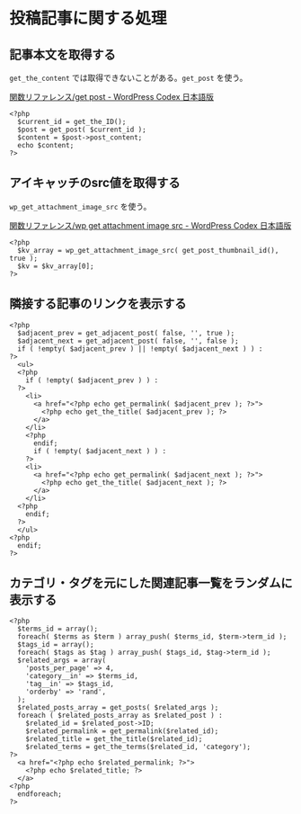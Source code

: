 # 投稿記事に関する処理

## 記事本文を取得する

`get_the_content` では取得できないことがある。`get_post` を使う。

[関数リファレンス/get post - WordPress Codex 日本語版](https://wpdocs.osdn.jp/%E9%96%A2%E6%95%B0%E3%83%AA%E3%83%95%E3%82%A1%E3%83%AC%E3%83%B3%E3%82%B9/get_post)

    <?php
      $current_id = get_the_ID();
      $post = get_post( $current_id );
      $content = $post->post_content;
      echo $content;
    ?>

## アイキャッチのsrc値を取得する

`wp_get_attachment_image_src` を使う。

[関数リファレンス/wp get attachment image src - WordPress Codex 日本語版](https://wpdocs.osdn.jp/%E9%96%A2%E6%95%B0%E3%83%AA%E3%83%95%E3%82%A1%E3%83%AC%E3%83%B3%E3%82%B9/wp_get_attachment_image_src)

    <?php
      $kv_array = wp_get_attachment_image_src( get_post_thumbnail_id(), true );
      $kv = $kv_array[0];
    ?>

## 隣接する記事のリンクを表示する

    <?php
      $adjacent_prev = get_adjacent_post( false, '', true );
      $adjacent_next = get_adjacent_post( false, '', false );
      if ( !empty( $adjacent_prev ) || !empty( $adjacent_next ) ) :
    ?>
      <ul>
      <?php
        if ( !empty( $adjacent_prev ) ) :
      ?>
        <li>
          <a href="<?php echo get_permalink( $adjacent_prev ); ?>">
            <?php echo get_the_title( $adjacent_prev ); ?>
          </a>
        </li>
        <?php
          endif;
          if ( !empty( $adjacent_next ) ) :
        ?>
        <li>
          <a href="<?php echo get_permalink( $adjacent_next ); ?>">
            <?php echo get_the_title( $adjacent_next ); ?>
          </a>
        </li>
      <?php
        endif;
      ?>
      </ul>
    <?php
      endif;
    ?>

## カテゴリ・タグを元にした関連記事一覧をランダムに表示する

    <?php
      $terms_id = array();
      foreach( $terms as $term ) array_push( $terms_id, $term->term_id );
      $tags_id = array();
      foreach( $tags as $tag ) array_push( $tags_id, $tag->term_id );
      $related_args = array(
        'posts_per_page' => 4,
        'category__in' => $terms_id,
        'tag__in' => $tags_id,
        'orderby' => 'rand',
      );
      $related_posts_array = get_posts( $related_args );
      foreach ( $related_posts_array as $related_post ) :
        $related_id = $related_post->ID;
        $related_permalink = get_permalink($related_id);
        $related_title = get_the_title($related_id);
        $related_terms = get_the_terms($related_id, 'category');
    ?>
      <a href="<?php echo $related_permalink; ?>">
        <?php echo $related_title; ?>
      </a>
    <?php
      endforeach;
    ?>
